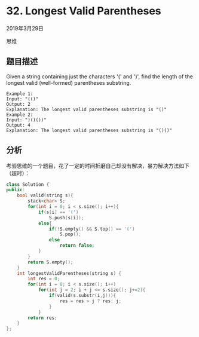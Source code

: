 # 32. Longest Valid Parentheses

2019年3月29日

思维

## 题目描述

Given a string containing just the characters '(' and ')', find the length of the longest valid (well-formed) parentheses substring.

```
Example 1:
Input: "(()"
Output: 2
Explanation: The longest valid parentheses substring is "()"
Example 2:
Input: ")()())"
Output: 4
Explanation: The longest valid parentheses substring is "()()"
```

## 分析

考验思维的一个题目，花了一定的时间折磨自己却没有解决，暴力解决方法如下（超时）：

```cpp
class Solution {
public:
    bool valid(string s){
        stack<char> S;
        for(int i = 0; i < s.size(); i++){
            if(s[i] == '(')
                S.push(s[i]);
            else{
                if(!S.empty() && S.top() == '(')
                    S.pop();
                else
                    return false;
            }
        }
        return S.empty();
    }
    int longestValidParentheses(string s) {
        int res = 0;
        for(int i = 0; i < s.size(); i++)
            for(int j = 2; i + j <= s.size(); j+=2){
                if(valid(s.substr(i,j))){
                    res = res > j ? res: j;
                }
            }
        return res;
    }
};
```